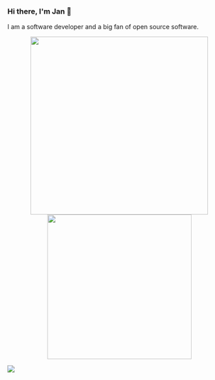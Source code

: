 ### Hi there, I'm Jan 👋


I am a software developer and a big fan of open source software.

<p align="center">
  <img src="https://github-readme-stats.vercel.app/api?username=lockejan&show_icons=true&hide_border=true&count_private=true&include_all_commits=true", width="400"/>
  <img src="https://github-readme-stats.vercel.app/api/top-langs/?username=lockejan&langs_count=6&layout=compact&hide_border=true", width="325"/> <br>
</p>

![](https://komarev.com/ghpvc/?username=lockejan)

<!--
**lockejan/lockejan** is a ✨ _special_ ✨ repository because its `README.md` (this file) appears on your GitHub profile.
Here are some ideas to get you started:
- 🔭 I’m currently working on ...
- 🌱 I’m currently learning ...
- 👯 I’m looking to collaborate on ...
- 🤔 I’m looking for help with ...
- 💬 Ask me about ...
- 📫 How to reach me: ...
- 😄 Pronouns: ...
- ⚡ Fun fact: ...
-->
